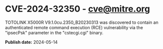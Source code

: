 # CVE-2024-32350 - cve@mitre.org

TOTOLINK X5000R V9.1.0cu.2350_B20230313 was discovered to contain an authenticated remote command execution (RCE) vulnerability via the "ipsecPsk" parameter in the "cstecgi.cgi" binary.

**Publish date:** 2024-05-14
